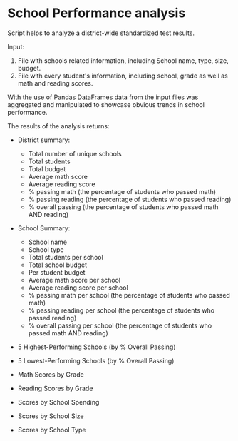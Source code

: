 # School Performance analysis

Script helps to analyze a district-wide standardized test results. 

Input: 
1. File with schools related information, including School name, type, size, budget. 
2. File with every student's information, including school, grade as well as math and reading scores.

With the use of Pandas DataFrames data from the input files was aggregated and manipulated to showcase obvious trends in school performance.

The results of the analysis returns:
- District summary:
    - Total number of unique schools
    - Total students
    - Total budget
    - Average math score
    - Average reading score
    - % passing math (the percentage of students who passed math)
    - % passing reading (the percentage of students who passed reading)
    - % overall passing (the percentage of students who passed math AND reading)

- School Summary:
    - School name
    - School type
    - Total students per school
    - Total school budget
    - Per student budget
    - Average math score per school
    - Average reading score per school
    - % passing math per school (the percentage of students who passed math)
    - % passing reading per school (the percentage of students who passed reading)
    - % overall passing per school (the percentage of students who passed math AND reading)

- 5 Highest-Performing Schools (by % Overall Passing)
- 5 Lowest-Performing Schools (by % Overall Passing)

- Math Scores by Grade
- Reading Scores by Grade

- Scores by School Spending
- Scores by School Size
- Scores by School Type
